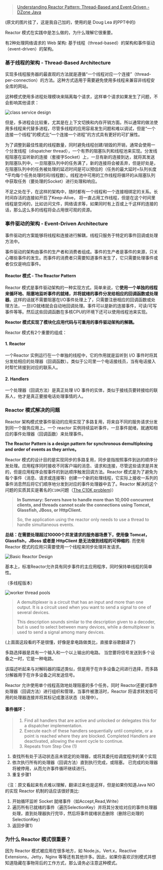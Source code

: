 ﻿

> [Understanding Reactor Pattern: Thread-Based and Event-Driven - DZone Java](https://dzone.com/articles/understanding-reactor-pattern-thread-based-and-eve)

(原文的图片挂了，这是我自己加的，使用的是 Doug Lea 的PPT中的)

Reactor 模式在实践中是怎么做的，为什么理解它很重要。

有2种处理网络请求的 Web 架构: 基于线程（thread-based）的架构和事件驱动（event-driven）的架构。

### 基于线程的架构 - Thread-Based Architecture

实现多线程服务器的最直观的方法就是遵循“一个线程对应一个连接”（thread-per-connection）的方法。这种方式适用于需要避免使用多线程来兼容非线程安全库的网站。

这种模式使用多进程处理模块来隔离每个请求，这样单个请求如果发生了问题，不会影响其他请求：

![class service design](https://img-blog.csdnimg.cn/img_convert/90969c5bc197fedf4a25123bb1728120.png)

但是，多进程会比较重，尤其是在上下文切换和内存开销方面。所以通常的做法使用多线程来代替多进程，尽管多线程的应用容易发生问题和难以调试，但是“一个连接一个线程”的模式比“一个连接一个进程”的方式具有更好的可扩展性。

为了调整到最佳性能的线程数量，同时避免线程创建/销毁的开销，通常会使用一个分发线程（dispatcher thread），一个有界的阻塞队列和线程池来实现。分发线程阻塞在监听新的连接（套接字Socket）上，一旦有新的连接到达，就将其发送到阻塞队列中，一旦阻塞队列中的任务满了，新的连接将会被丢弃，但是好处是，在阻塞队列中的任务被处理的延迟时间是可以预估的（任务的最大延时=队列长度*平均每个任务处理时间/线程数）。线程池中可用的工作线程将循环的从阻塞队列中获取任务（要处理的Socket）进行处理和响应。

不足之处在于，在这样的架构中，随时都有一个线程和一个连接相绑定的关系。长时间存活的连接如开启了Keep-Alive， 将一直占用工作线程，但是在这个时间里线程是空闲的，比如访问文件，网络请求等，如果同时有上百或上千这样的连接的话，那么这么多的线程将会占用很可观的资源。

### 事件驱动的架构 - Event-Driven Architecture

事件驱动的方案能够将线程和连接进行解耦，线程只服务于特定的事件回调或处理方法中。

事件驱动的架构由事件的生产者和消费者组成。事件的生产者是事件的来源，只关心哪些事件的发生。而事件的消费者只需要知道事件发生了，它只需要处理事件或者仅仅是响应事件。

#### Reactor 模式 - The Reactor Pattern

Reactor 模式是事件驱动架构的一种实现方式。简单来说，它**使用一个单独的线程来循环地、阻塞地监听事件的就绪，并将就绪的事件分发给相应的回调函数或处理器**。这样的话就不需要阻塞在I/O事件处理上了，只需要注册相应的回调函数或处理方法，一旦I/O就绪就会自动地回调处理。事件可以是新的连接事件，可读/可写事件等等。然后这些回调函数在多核CPU的环境下还可以使用线程池来实现。

**Reactor 模式实现了模块化应用代码与可重用的事件驱动架构的解耦。**

Reactor 模式有2个重要的组成：

#### 1. Reactor

一个Reactor 实例运行在一个单独的线程中，它的作用就是监听到 I/O 事件时将其分发给相应的处理器（回调函数）。类似于公司里一个电话接线员，当有电话接入时帮忙转接到对应的联系人。

#### 2. Handlers

一个处理器（回调方法）是真正处理 I/O 事件的实体，类似于接线员要转接给的联系人，他才是真正要接电话处理事情的人。

### Reactor 模式解决的问题

Reactor 架构模式使事件驱动的应用实现了多路复用，将来自不同的服务请求分发到同一个服务应用上。一个 reactor 实例持续监听事件，一旦事件就绪，就通知相应的事件处理器（回调函数）来处理事件。

**The Reactor Pattern is a design pattern for synchronous demultiplexing and order of events as they arrive。**

Reactor 模式的设计目的是实现同步的多路复用，同步是指按照事件到达的顺序分发处理。应用程序同时接收不同客户端的消息、请求和连接，尽管这些请求是并发的，但是应用程序会按事件的到达顺序触发回调方法。Reactor 模式是为了避免为每个事件（消息、请求或连接等）创建一个新的处理线程，它实际上接收一系列的事件消息然后将它们顺序地分发到对应的事件处理器中去了。Reactor 解决的这个问题的实质其实是著名的`C10K`问题（[The C10K problem](http://www.kegel.com/c10k.html))）

>**In Summary: Servers have to handle more than 10,000 concurrent clients, and threads cannot scale the connections using Tomcat, Glassfish, JBoss, or HttpClient.**
>
>So, the application using the reactor only needs to use a thread to handle simultaneous events.

**总结：在需要处理超过10000个并发请求的服务器场景下，使用像 Tomcat，Glassfish，JBoss 或者是 HttpClient 是无法做到线程的可伸缩的.** 而使用 Reactor 模式的应用只需要使用一个线程来同步处理并发请求。

![Basic Reactor Design](https://img-blog.csdnimg.cn/img_convert/8cfce83b1f54120381eb6f35d476a732.png)

基本上，标准Reactor允许具有同步事件的主应用程序，同时保持单线程的简单性。

（多线程版本）

![worker thread pools](https://img-blog.csdnimg.cn/img_convert/fa0ba44d876e9c79d1efa1a1d7092900.png)

> A demultiplexer is a circuit that has an input and more than one output. It is a circuit used when you want to send a signal to one of several devices.
>
> This description sounds similar to the description given to a decoder, but is used to select between many devices, while a demultiplexer is used to send a signal among many devices.

(上面面这段看的不是很懂，好像是拿电路做类比，直接拿谷歌翻译了)

多路选择器是具有一个输入和一个以上输出的电路。 当您要将信号发送到多个设备之一时，它是一种电路。

该描述听起来与对解码器的描述类似，但是用于在许多设备之间进行选择，而多路分解器用于在许多设备之间发送信号。

Reactor 允许使用单个线程高效地处理阻塞的多个任务，同时 Reactor还要对事件处理器（回调方法）进行组织和管理，当事件被激活时，Reactor 将请求转发给可用的处理器连接并将其标记成激活状态（处理中）。

#### 事件循环：

> 1. Find all handlers that are active and unlocked or delegates this for a dispatcher implementation.
> 2. Execute each of these handlers sequentially until complete, or a point is reached where they are blocked. Completed Handlers are deactivated, allowing the event cycle to continue.
> 3. Repeats from Step One (1)

1. 查找所有处于活动状态且未锁定的处理器，或将其委托给调度程序的某个实现
2. 依次执行所有的处理器（回调方法）直到执行完成，或阻塞。 已完成的处理器将被停用，从而允许事件循环继续进行。
3. 重复步骤1

（注：原文看起来有点难以理解，翻译过来也是这样，但是如果你知道Java NIO 的实现 Reactor 机制的话应该很好类比:

1. 开始循环监听 Socket 就绪事件（如Accept,Read,Write）
2. 遍历所有已就绪的事件（遍历SelectionKey）并将其分发给对应的事件处理器处理，直到处理器执行完毕，然后将事件就绪状态删除（删除已处理的SelectionKey）
3. 返回步骤1）

### 为什么 Reactor 模式很重要？

因为 Reactor 模式被应用在很多地方，如 Node.js，Vert.x，Reactive Extensions，Jetty，Nginx 等等还有其他许多。因此，如果你喜欢识别模式并想知道隐藏在事物背后的工作方式，那么请务必注意这种模式。
